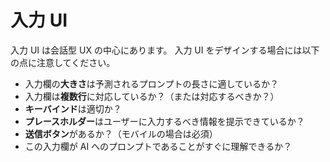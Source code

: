 # 入力 UI

入力 UI は会話型 UX の中心にあります。
入力 UI をデザインする場合には以下の点に注意してください。

- 入力欄の**大きさ**は予測されるプロンプトの長さに適しているか？
- 入力欄は**複数行**に対応しているか？（または対応するべきか？）
- **キーバインド**は適切か？
- **プレースホルダー**はユーザーに入力するべき情報を提示できているか？
- **送信ボタン**があるか？（モバイルの場合は必須）
- この入力欄が AI へのプロンプトであることがすぐに理解できるか？


